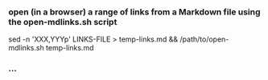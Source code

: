 ### open (in a browser) a range of links from a Markdown file using the open-mdlinks.sh script
sed -n 'XXX,YYYp' LINKS-FILE > temp-links.md && /path/to/open-mdlinks.sh temp-links.md

### ...
